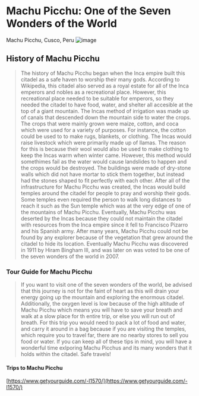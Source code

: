 # Machu Picchu: One of the Seven Wonders of the World
Machu Picchu, Cusco, Peru
![image](https://upload.wikimedia.org/wikipedia/commons/c/ca/Machu_Picchu%2C_Peru_%282018%29.jpg)
## History of Machu Picchu
> The history of Machu Picchu began when the Inca empire built this citadel as a safe haven to worship their many gods. According to Wikipedia, this citadel also served as a royal estate for all of the Inca emperors and nobles as a recreational place. However, this recreational place needed to be suitable for emperors, so they needed the citadel to have food, water, and shelter all accesible at the top of a giant mountain. The Incas method of irrigation was made up of canals that descended down the mountain side to water the crops. The crops that were mainly grown were maize, cotton, and coca which were used for a variety of purposes. For instance, the cotton could be used to to make rugs, blankets, or clothing. The Incas would raise livestock which were primarily made up of llamas. The reason for this is because their wool would also be used to make clothing to keep the Incas warm when winter came. However, this method would somethimes fail as the water would cause landslides to happen and the crops would be destroyed. The buildings were made of dry-stone walls which did not have mortar to stick them together, but instead had the stones shaped to fit perfectly with each other. After all of the infrastructure for Machu Picchu was created, the Incas would build temples around the citadel for people to pray and worship their gods. Some temples even required the person to walk long distances to reach it such as the Sun temple which was at the very edge of one of the mountains of Machu Picchu. Eventually, Machu Picchu was deserted by the Incas because they could not maintain the citadel with resources from the Inca empire since it fell to Francisco Pizarro and his Spanish army. After many years, Machu Picchu could not be found by any explorer because of the vegetation that grew around the citadel to hide its location. Eventually Machu Picchu was discovered in 1911 by Hiram Bingham III, and was later on was voted to be one of the seven wonders of the world in 2007.
### Tour Guide for Machu Picchu
> If you want to visit one of the seven wonders of the world, be advised that this journey is not for the faint of heart as this will drain your energy going up the mountain and exploring the enormous citadel. Additionally, the oxygen level is low because of the high altitude of Machu Picchu which means you will have to save your breath and walk at a slow place for th entire trip, or else you will run out of breath. For this trip you would need to pack a lot of food and water, and carry it around in a bag because if you are visiting the temples, which require you to travel far, there are no nearby stores to sell you food or water. If you can keep all of these tips in mind, you will have a wonderful time exlporing Machu Picchus and its many wonders that it holds within the citadel. Safe travels!
#### Trips to Machu Picchu
[https://www.getyourguide.com/-l1570/](https://www.getyourguide.com/-l1570/)
